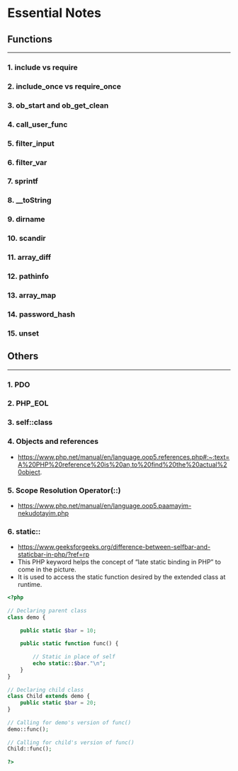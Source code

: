 # Essential Notes

## Functions
---
### 1. include vs require
### 2. include_once vs require_once
### 3. ob_start and ob_get_clean
### 4. call_user_func
### 5. filter_input
### 6. filter_var
### 7. sprintf
### 8. __toString
### 9. dirname
### 10. scandir
### 11. array_diff
### 12. pathinfo
### 13. array_map
### 14. password_hash
### 15. unset

## Others
---
### 1. PDO
### 2. PHP_EOL
### 3. self::class
### 4. Objects and references
- https://www.php.net/manual/en/language.oop5.references.php#:~:text=A%20PHP%20reference%20is%20an,to%20find%20the%20actual%20object.

### 5. Scope Resolution Operator(::)
- https://www.php.net/manual/en/language.oop5.paamayim-nekudotayim.php

### 6. static::
- https://www.geeksforgeeks.org/difference-between-selfbar-and-staticbar-in-php/?ref=rp
- This PHP keyword helps the concept of “late static binding in PHP” to come in the picture. 
- It is used to access the static function desired by the extended class at runtime.
```php
<?php
   
// Declaring parent class
class demo {
   
    public static $bar = 10;
   
    public static function func() {
                   
        // Static in place of self
        echo static::$bar."\n";
    }
}
   
// Declaring child class
class Child extends demo {
    public static $bar = 20;
}
   
// Calling for demo's version of func()
demo::func();
   
// Calling for child's version of func()
Child::func();
   
?>
```